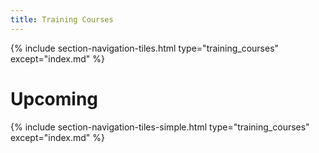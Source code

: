 ```yaml
---
title: Training Courses
---
```



{% include section-navigation-tiles.html type="training_courses" except="index.md" %}

# Upcoming

{% include section-navigation-tiles-simple.html type="training_courses" except="index.md" %}


